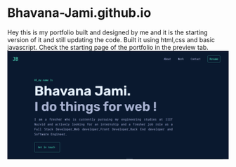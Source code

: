 # Bhavana-Jami.github.io
Hey this is my portfolio built and designed by me and it is the starting version of it and still updating the code.
Built it using html,css and basic javascript.
Check the starting page of the portfolio in the preview tab.
![](hush1.png)
